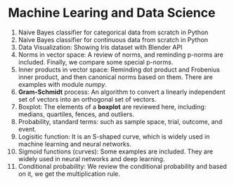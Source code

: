 # Machine Learing and Data Science
1) Naive Bayes classifier for categorical data from scratch in Python 
2) Naive Bayes classifier for continuous data from scratch in Python 
3) Data Visualization: Showing Iris dataset with Blender API
4) Norms in vector space: A review of norms, and reminding p-norms are included. Finally, we compare some special p-norms.
5) Inner products in vector space: Reminding dot product and Frobenius inner product, and then canonical norms based on them. There are examples with module *numpy*.
6) **Gram-Schmidt** process: An algorithm to convert a linearly independent set of vectors into an orthogonal set of vectors.
7) Boxplot: The elements of a **boxplot** are reviewed here, including: medians, quartiles, fences, and outliers.
8) Probability, standard terms: such as sample space, trial, outcome, and event.
9) Logisitic function: It is an S-shaped curve, which is widely used in machine learning and neural networks.
10) Sigmoid functions (curves): Some examples are included. They are widely used in neural networks and deep learning.
11) Conditional probability: We review the conditional probability and based on it, we get the multiplication rule.  